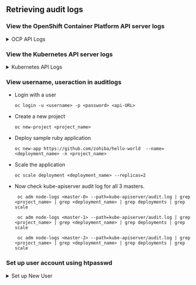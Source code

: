 ## Retrieving audit logs

### View the OpenShift Container Platform API server logs

<details> 
  <summary> OCP API Logs </summary> 
  

   To see all the log files for all the nodes:

      ```oc adm node-logs --role=master --path=openshift-apiserver/```

   To see all the log files for specific node:

      ```oc adm node-logs <master-0> --path=openshift-apiserver/```

   To see specifc log file associated with a node:

      ```oc adm node-logs <master-0> --path=openshift-apiserver/audit.log```

</details>

### View the Kubernetes API server logs

<details> 
  <summary> Kubernetes API Logs </summary> 

   To see all the log files for all the nodes:

      ```oc adm node-logs --role=master --path=kube-apiserver/```

   To see all the log files for specific node:

      ```oc adm node-logs <master-0> --path=kube-apiserver/```

   To see specifc log file associated with a node:

      ```oc adm node-logs <master-0> --path=kube-apiserver/audit.log```

</details>

### View username, useraction in auditlogs


- Login with a user

  ```oc login -u <username> -p <password> <api-URL>```
  

- Create a new project

  ```oc new-project <project_name>```

- Deploy sample ruby application

  ```oc new-app https://github.com/zohiba/hello-world  --name=<deployment_name> -n <project_name>```

- Scale the application
  
  ```oc scale deployment <deployment_name> --replicas=2```

- Now check kube-apiserver audit log for all 3 masters.

  ``` oc adm node-logs <master-0> --path=kube-apiserver/audit.log | grep <project_name> | grep <deployment_name> | grep deployments | grep scale```
  
  ``` oc adm node-logs <master-1> --path=kube-apiserver/audit.log | grep <project_name> | grep <deployment_name> | grep deployments | grep scale```
  
  ``` oc adm node-logs <master-2> --path=kube-apiserver/audit.log | grep <project_name> | grep <deployment_name> | grep deployments | grep scale```

### Set up user account using htpasswd
<details> 
  <summary> Set up New User </summary> 
  
  
    1. Create or update your flat file with a user name and hashed password:
         
       ```htpasswd -c -B -b </path/to/users.htpasswd> <user_name> <password>```
  
    2. Continue to add or update credentials to the file:

      ```htpasswd -B -b </path/to/users.htpasswd> <user_name> <password>```

    3. To use the HTPasswd identity provider, you must define a secret that contains the HTPasswd user file.

       Create an OpenShift Container Platform Secret that contains the HTPasswd users file.

       ```oc create secret generic htpass-secret --from-file=htpasswd=</path/to/users.htpasswd> -n openshift-config```
    4. Configuring identity providers using the web console
      
        - Configure your identity provider (IDP) through the web console instead of the CLI.

        Prerequisites
        You must be logged in to the web console as a cluster administrator.
        
       a. Navigate to Administration → Cluster Settings.

       b. Under the Global Configuration tab, click OAuth.

       c. Under the Identity Providers section, select your identity provider from the Add drop-down menu.
  
</details>

